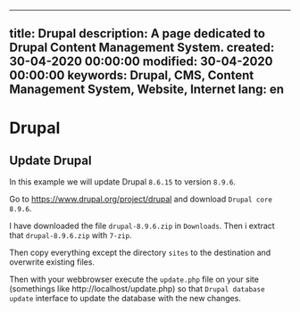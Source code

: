 -----
title: Drupal
description: A page dedicated to Drupal Content Management System.
created: 30-04-2020 00:00:00
modified: 30-04-2020 00:00:00
keywords: Drupal, CMS, Content Management System, Website, Internet
lang: en
-----

# Drupal

## Update Drupal

In this example we will update Drupal `8.6.15` to version `8.9.6`.

Go to https://www.drupal.org/project/drupal and download `Drupal core 8.9.6`.

I have downloaded the file `drupal-8.9.6.zip` in `Downloads`. Then i extract that `drupal-8.9.6.zip` with `7-zip`.

Then copy everything except the directory `sites` to the destination and overwrite existing files.

Then with your webbrowser execute the `update.php` file on your site (somethings like http://localhost/update.php) so that `Drupal database update` interface to update the database with the new changes.

